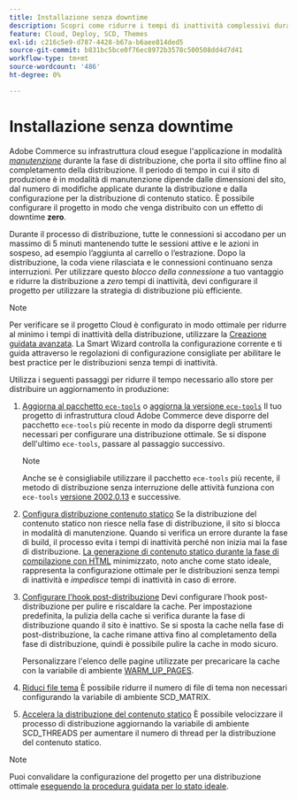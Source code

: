 ```yaml
---
title: Installazione senza downtime
description: Scopri come ridurre i tempi di inattività complessivi durante l’implementazione di Adobe Commerce su progetti di infrastruttura cloud.
feature: Cloud, Deploy, SCD, Themes
exl-id: c216c5e9-d787-4428-b67a-b6aee814ded5
source-git-commit: b831bc5bce0f76ec8972b3578c500508dd4d7d41
workflow-type: tm+mt
source-wordcount: '486'
ht-degree: 0%

---
```


# Installazione senza downtime

Adobe Commerce su infrastruttura cloud esegue l&#39;applicazione in modalità [_manutenzione_](https://experienceleague.adobe.com/docs/commerce-operations/configuration-guide/setup/application-modes.html?lang=it#production-mode) durante la fase di distribuzione, che porta il sito offline fino al completamento della distribuzione. Il periodo di tempo in cui il sito di produzione è in modalità di manutenzione dipende dalle dimensioni del sito, dal numero di modifiche applicate durante la distribuzione e dalla configurazione per la distribuzione di contenuto statico. È possibile configurare il progetto in modo che venga distribuito con un effetto di downtime **zero**.

Durante il processo di distribuzione, tutte le connessioni si accodano per un massimo di 5 minuti mantenendo tutte le sessioni attive e le azioni in sospeso, ad esempio l’aggiunta al carrello o l’estrazione. Dopo la distribuzione, la coda viene rilasciata e le connessioni continuano senza interruzioni. Per utilizzare questo _blocco della connessione_ a tuo vantaggio e ridurre la distribuzione a _zero_ tempi di inattività, devi configurare il progetto per utilizzare la strategia di distribuzione più efficiente.

>[!NOTE]
>
>Per verificare se il progetto Cloud è configurato in modo ottimale per ridurre al minimo i tempi di inattività della distribuzione, utilizzare la [Creazione guidata avanzata](smart-wizards.md). La Smart Wizard controlla la configurazione corrente e ti guida attraverso le regolazioni di configurazione consigliate per abilitare le best practice per le distribuzioni senza tempi di inattività.

Utilizza i seguenti passaggi per ridurre il tempo necessario allo store per distribuire un aggiornamento in produzione:

1. [Aggiorna al pacchetto `ece-tools`](../dev-tools/install-package.md) o [aggiorna la versione `ece-tools`](../dev-tools/update-package.md)
Il tuo progetto di infrastruttura cloud Adobe Commerce deve disporre del pacchetto `ece-tools` più recente in modo da disporre degli strumenti necessari per configurare una distribuzione ottimale. Se si dispone dell&#39;ultimo `ece-tools`, passare al passaggio successivo.

   >[!NOTE]
   >
   >Anche se è consigliabile utilizzare il pacchetto `ece-tools` più recente, il metodo di distribuzione senza interruzione delle attività funziona con `ece-tools` [versione 2002.0.13](../release-notes/cloud-release-archive.md#v2002013) e successive.

1. [Configura distribuzione contenuto statico](static-content.md)
Se la distribuzione del contenuto statico non riesce nella fase di distribuzione, il sito si blocca in modalità di manutenzione. Quando si verifica un errore durante la fase di build, il processo evita i tempi di inattività perché non inizia mai la fase di distribuzione. [La generazione di contenuto statico durante la fase di compilazione con HTML](static-content.md#setting-the-scd-on-build) minimizzato, noto anche come stato ideale, rappresenta la configurazione ottimale per le distribuzioni senza tempi di inattività e _impedisce_ tempi di inattività in caso di errore.

1. [Configurare l&#39;hook post-distribuzione](../application/hooks-property.md)
Devi configurare l’hook post-distribuzione per pulire e riscaldare la cache. Per impostazione predefinita, la pulizia della cache si verifica durante la fase di distribuzione quando il sito è inattivo. Se si sposta la cache nella fase di post-distribuzione, la cache rimane attiva fino al completamento della fase di distribuzione, quindi è possibile pulire la cache in modo sicuro.

   Personalizzare l&#39;elenco delle pagine utilizzate per precaricare la cache con la variabile di ambiente [WARM_UP_PAGES](../environment/variables-post-deploy.md#warmuppages).

1. [Riduci file tema](../environment/variables-deploy.md#scdmatrix)
È possibile ridurre il numero di file di tema non necessari configurando la variabile di ambiente SCD\_MATRIX.

1. [Accelera la distribuzione del contenuto statico](../environment/variables-deploy.md#scdthreads)
È possibile velocizzare il processo di distribuzione aggiornando la variabile di ambiente SCD\_THREADS per aumentare il numero di thread per la distribuzione del contenuto statico.

>[!NOTE]
>
>Puoi convalidare la configurazione del progetto per una distribuzione ottimale [eseguendo la procedura guidata per lo stato ideale](smart-wizards.md#verifying-an-ideal-configuration).
